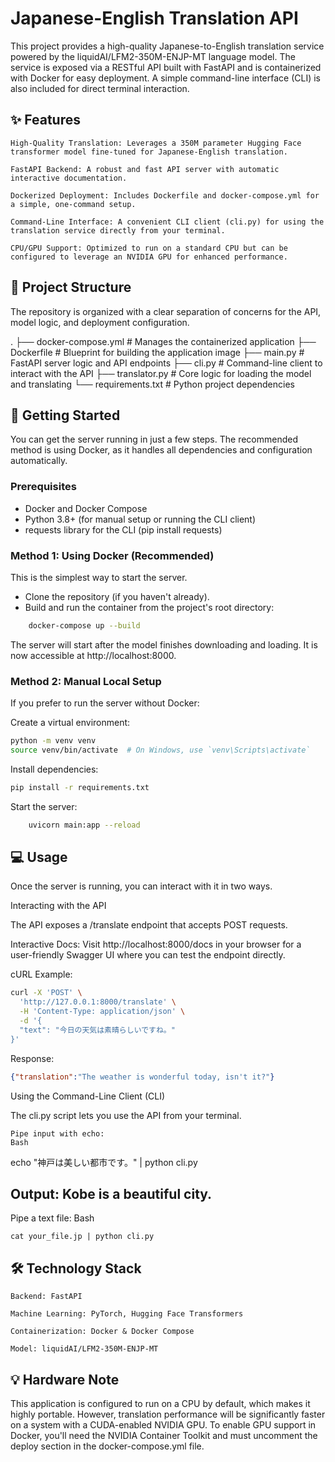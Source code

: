 # Japanese-English Translation API

This project provides a high-quality Japanese-to-English translation service powered by the liquidAI/LFM2-350M-ENJP-MT language model. The service is exposed via a RESTful API built with FastAPI and is containerized with Docker for easy deployment. A simple command-line interface (CLI) is also included for direct terminal interaction.

## ✨ Features

    High-Quality Translation: Leverages a 350M parameter Hugging Face transformer model fine-tuned for Japanese-English translation.

    FastAPI Backend: A robust and fast API server with automatic interactive documentation.

    Dockerized Deployment: Includes Dockerfile and docker-compose.yml for a simple, one-command setup.

    Command-Line Interface: A convenient CLI client (cli.py) for using the translation service directly from your terminal.

    CPU/GPU Support: Optimized to run on a standard CPU but can be configured to leverage an NVIDIA GPU for enhanced performance.

## 📂 Project Structure

The repository is organized with a clear separation of concerns for the API, model logic, and deployment configuration.

.
├── docker-compose.yml  # Manages the containerized application
├── Dockerfile          # Blueprint for building the application image
├── main.py             # FastAPI server logic and API endpoints
├── cli.py              # Command-line client to interact with the API
├── translator.py       # Core logic for loading the model and translating
└── requirements.txt    # Python project dependencies

## 🚀 Getting Started

You can get the server running in just a few steps. The recommended method is using Docker, as it handles all dependencies and configuration automatically.

### Prerequisites

- Docker and Docker Compose
- Python 3.8+ (for manual setup or running the CLI client)
- requests library for the CLI (pip install requests)

### Method 1: Using Docker (Recommended)

This is the simplest way to start the server.

- Clone the repository (if you haven't already).
- Build and run the container from the project's root directory:
 
```bash
    docker-compose up --build
```

The server will start after the model finishes downloading and loading. It is now accessible at http://localhost:8000.

### Method 2: Manual Local Setup

If you prefer to run the server without Docker:

Create a virtual environment:

```bash
python -m venv venv
source venv/bin/activate  # On Windows, use `venv\Scripts\activate`
```

Install dependencies:

```Bash
pip install -r requirements.txt
```

Start the server:
```Bash
    uvicorn main:app --reload
```

## 💻 Usage

Once the server is running, you can interact with it in two ways.

Interacting with the API

The API exposes a /translate endpoint that accepts POST requests.

Interactive Docs: Visit http://localhost:8000/docs in your browser for a user-friendly Swagger UI where you can test the endpoint directly.

cURL Example:

```Bash
curl -X 'POST' \
  'http://127.0.0.1:8000/translate' \
  -H 'Content-Type: application/json' \
  -d '{
  "text": "今日の天気は素晴らしいですね。"
}'
```

Response:
```JSON
{"translation":"The weather is wonderful today, isn't it?"}
```

Using the Command-Line Client (CLI)

The cli.py script lets you use the API from your terminal.

    Pipe input with echo:
    Bash

echo "神戸は美しい都市です。" | python cli.py

## Output: Kobe is a beautiful city.

Pipe a text file:
Bash

    cat your_file.jp | python cli.py

## 🛠️ Technology Stack

    Backend: FastAPI

    Machine Learning: PyTorch, Hugging Face Transformers

    Containerization: Docker & Docker Compose

    Model: liquidAI/LFM2-350M-ENJP-MT

## 💡 Hardware Note

This application is configured to run on a CPU by default, which makes it highly portable. However, translation performance will be significantly faster on a system with a CUDA-enabled NVIDIA GPU. To enable GPU support in Docker, you'll need the NVIDIA Container Toolkit and must uncomment the deploy section in the docker-compose.yml file.
